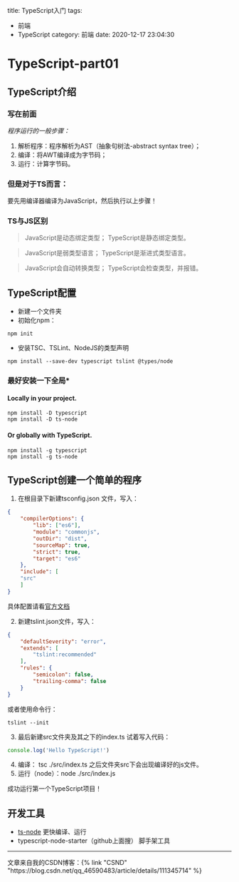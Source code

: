 
title: TypeScript入门
tags: 
  - 前端
  - TypeScript
category: 前端
date: 2020-12-17 23:04:30

 # TypeScript-part01
 ## TypeScript介绍
 ### 写在前面
 *程序运行的一般步骤：*
1. 解析程序：程序解析为AST（抽象句树法-abstract syntax tree）；
2. 编译：将AWT编译成为字节码；
3. 运行：计算字节码。
 ### 但是对于TS而言：
 要先用编译器编译为JavaScript，然后执行以上步骤！
 ### TS与JS区别
 >JavaScript是动态绑定类型；
 >TypeScript是静态绑定类型。
 
 >JavaScript是弱类型语言；
 >TypeScript是渐进式类型语言。
 
 >JavaScript会自动转换类型；
 >TypeScript会检查类型，并报错。
 ## TypeScript配置
 * 新建一个文件夹
 * 初始化npm：
 ```shell
 npm init
 ```
 * 安装TSC、TSLint、NodeJS的类型声明
 ```shell
 npm install --save-dev typescript tslint @types/node
 ```
 ### 最好安装一下全局*
#### Locally in your project.
```shell
npm install -D typescript
npm install -D ts-node
```
#### Or globally with TypeScript.
```shell
npm install -g typescript
npm install -g ts-node
```
<!--more-->
 ## TypeScript创建一个简单的程序
 1. 在根目录下新建tsconfig.json 文件，写入：
 
```json
{
	"compilerOptions": {
		"lib": ["es6"],
		"module": "commonjs",
		"outDir": "dist",
		"sourceMap": true,
		"strict": true,
		"target": "es6"
	},
	"include": [
	"src"
	]
}
```
具体配置请看[官方文档](https://www.typescriptlang.org/docs/handbook)

2. 新建tslint.json文件，写入：
```json
{
    "defaultSeverity": "error",
    "extends": [
        "tslint:recommended"
    ],
    "rules": {
        "semicolon": false,
        "trailing-comma": false
    }
}
```
或者使用命令行：
```shell
tslint --init
```

3. 最后新建src文件夹及其之下的index.ts
试着写入代码：
```typescript
console.log('Hello TypeScript!')
```
4. 编译： tsc ./src/index.ts
之后文件夹src下会出现编译好的js文件。
5. 运行（node）：node ./src/index.js

成功运行第一个TypeScript项目！
## 开发工具
- [ts-node](https://www.npmjs.com/package/ts-node)
更快编译、运行
- typescript-node-starter（github上面搜）
脚手架工具
<hr>
文章来自我的CSDN博客：{% link "CSND" "https://blog.csdn.net/qq_46590483/article/details/111345714" %}